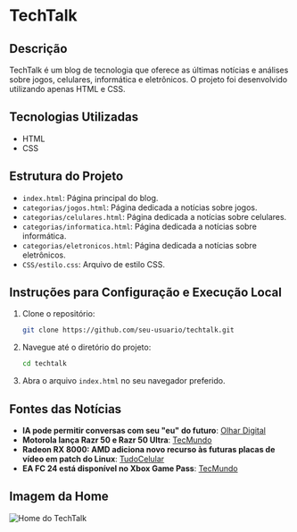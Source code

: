 # TechTalk

## Descrição
TechTalk é um blog de tecnologia que oferece as últimas notícias e análises sobre jogos, celulares, informática e eletrônicos. O projeto foi desenvolvido utilizando apenas HTML e CSS.

## Tecnologias Utilizadas
- HTML
- CSS

## Estrutura do Projeto
- `index.html`: Página principal do blog.
- `categorias/jogos.html`: Página dedicada a notícias sobre jogos.
- `categorias/celulares.html`: Página dedicada a notícias sobre celulares.
- `categorias/informatica.html`: Página dedicada a notícias sobre informática.
- `categorias/eletronicos.html`: Página dedicada a notícias sobre eletrônicos.
- `CSS/estilo.css`: Arquivo de estilo CSS.

## Instruções para Configuração e Execução Local
1. Clone o repositório:
    ```bash
    git clone https://github.com/seu-usuario/techtalk.git
    ```
2. Navegue até o diretório do projeto:
    ```bash
    cd techtalk
    ```
3. Abra o arquivo `index.html` no seu navegador preferido.

## Fontes das Notícias
- **IA pode permitir conversas com seu "eu" do futuro**: [Olhar Digital](https://olhardigital.com.br/2024/06/24/pro/ia-pode-permitir-conversas-com-seu-eu-do-futuro/)
- **Motorola lança Razr 50 e Razr 50 Ultra**: [TecMundo](https://www.tecmundo.com.br/dispositivos-moveis/286318-motorola-lanca-dobraveis-razr-50-razr-50-ultra-tela-gigante-primeiras-impressoes.htm)
- **Radeon RX 8000: AMD adiciona novo recurso às futuras placas de vídeo em patch do Linux**: [TudoCelular](https://www.tudocelular.com/curiosidade/noticias/n222815/amd-radeon-rx-8000-placas-video-patch-linux.html)
- **EA FC 24 está disponível no Xbox Game Pass**: [TecMundo](https://www.tecmundo.com.br/voxel/286325-ea-fc-24-disponivel-xbox-game-pass-veja-jogar.htm)

## Imagem da Home
![Home do TechTalk](Imagens/Home.png)
